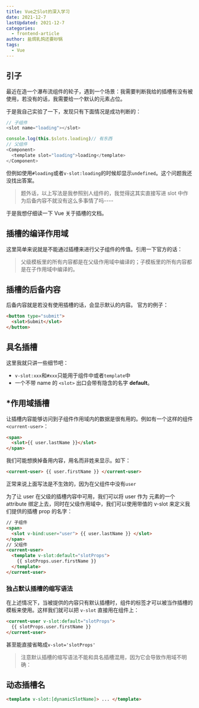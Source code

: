 ```yaml
---
title: Vue之Slot的深入学习
date: 2021-12-7
lastUpdated: 2021-12-7
categories:
  - frontend-article
author: 盐焗乳鸽还要砂锅
tags:
  - Vue
---
```


## 引子

最近在造一个瀑布流组件的轮子，遇到一个场景：我需要判断我给的插槽有没有被使用，若没有的话，我需要给一个默认的元素占位。

于是我自己实验了一下，发现只有下面情况是成功判断的：

```js
// 子组件
<slot name="loading"></slot>

console.log(this.$slots.loading)// 有东西
// 父组件
<Component>
  <template slot="loading">loading</template>
</Component>
```

但例如使用`#loading`或者`v-slot:loading`的时候却显示`undefined`。这个问题我还没找出答案。

> 题外话，以上写法是我参照别人组件的，我觉得这其实直接写进 slot 中作为后备内容不就没有这么多事情了吗----

于是我想仔细读一下 Vue 关于插槽的文档。

## 插槽的编译作用域

这里简单来说就是不能通过插槽来进行父子组件的传值。引用一下官方的话：

> 父级模板里的所有内容都是在父级作用域中编译的；子模板里的所有内容都是在子作用域中编译的。

## 插槽的后备内容

后备内容就是若没有使用插槽的话，会显示默认的内容。
官方的例子：

```html
<button type="submit">
  <slot>Submit</slot>
</button>
```

## 具名插槽

这里我就只讲一些细节吧：

- `v-slot:xxx`和`#xxx`只能用于组件中或者`template`中
- 一个不带 name 的 `<slot>` 出口会带有隐含的名字 **default**。

## \*作用域插槽

让插槽内容能够访问到子组件作用域内的数据是很有用的。例如有一个这样的组件`<current-user>`：

```html
<span>
  <slot>{{ user.lastName }}</slot>
</span>
```

我们可能想换掉备用内容，用名而非姓来显示。如下：

```html
<current-user> {{ user.firstName }} </current-user>
```

正常来说上面写法是不生效的，因为在父组件中没有`user`

为了让 user 在父级的插槽内容中可用，我们可以将 user 作为 <slot> 元素的一个 attribute 绑定上去，同时在父级作用域中，我们可以使用带值的 v-slot 来定义我们提供的插槽 prop 的名字：

```html
// 子组件
<span>
  <slot v-bind:user="user"> {{ user.lastName }} </slot>
</span>
// 父组件
<current-user>
  <template v-slot:default="slotProps">
    {{ slotProps.user.firstName }}
  </template>
</current-user>
```

### 独占默认插槽的缩写语法

在上述情况下，当被提供的内容只有默认插槽时，组件的标签才可以被当作插槽的模板来使用。这样我们就可以把 `v-slot` 直接用在组件上：

```html
<current-user v-slot:default="slotProps">
  {{ slotProps.user.firstName }}
</current-user>
```

甚至能直接省略成`v-slot='slotProps'`

> 注意默认插槽的缩写语法不能和具名插槽混用，因为它会导致作用域不明确：

## 动态插槽名

```html
<template v-slot:[dynamicSlotName]> ... </template>
```
